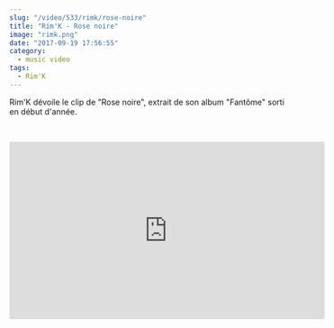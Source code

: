 ```yaml
--- 
slug: "/video/533/rimk/rose-noire"
title: "Rim'K - Rose noire"
image: "rimk.png"
date: "2017-09-19 17:56:55"
category:
  - music video
tags:
  - Rim'K
---
```

<p>Rim'K dévoile le clip de "Rose noire", extrait de son album "Fantôme" sorti en début d'année.</p><br/><p><iframe width="560" height="315" src="https://www.youtube.com/embed/7fKNKNS0hwg" frameborder="0" allowfullscreen></iframe></p>